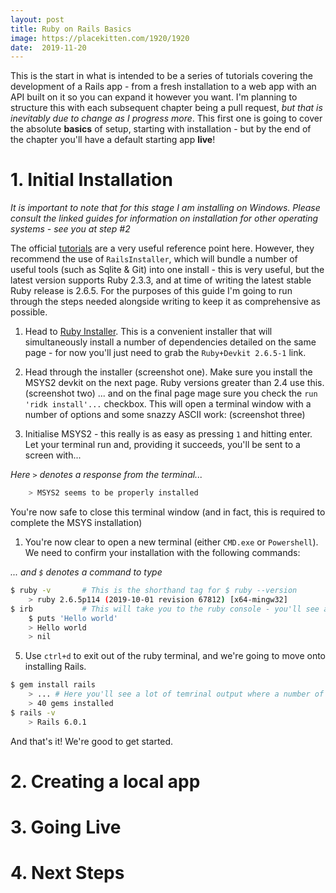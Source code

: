 ```yaml
---
layout: post
title: Ruby on Rails Basics
image: https://placekitten.com/1920/1920
date:  2019-11-20
---
```

This is the start in what is intended to be a series of tutorials covering the development of a Rails app - from a fresh installation to a web app with an API built on it so you can expand it however you want. I'm planning to structure this with each subsequent chapter being a pull request, *but that is inevitably due to change as I progress more*. This first one is going to cover the absolute **basics** of setup, starting with installation - but by the end of the chapter you'll have a default starting app **live**!

# 1. Initial Installation
*It is important to note that for this stage I am installing on Windows. Please consult the linked guides for information on installation for other operating systems - see you at step #2*

The official [tutorials]() are a very useful reference point here. However, they recommend the use of `RailsInstaller`, which will bundle a number of useful tools (such as Sqlite & Git) into one install - this is very useful, but the latest version supports Ruby 2.3.3, and at time of writing the latest stable Ruby release is 2.6.5. For the purposes of this guide I'm going to run through the steps needed alongside writing to keep it as comprehensive as possible.

1. Head to [Ruby Installer](https://rubyinstaller.org/downloads/). This is a convenient installer that will simultaneously install a number of dependencies detailed on the same page - for now you'll just need to grab the `Ruby+Devkit 2.6.5-1` link.

2. Head through the installer (screenshot one). Make sure you install the MSYS2 devkit on the next page. Ruby versions greater than 2.4 use this. (screenshot two) ... and on the final page mage sure you check the `run 'ridk install'...` checkbox. This will open a terminal window with a number of options and some snazzy ASCII work: (screenshot three)

3. Initialise MSYS2 - this really is as easy as pressing `1` and hitting enter. Let your terminal run and, providing it succeeds, you'll be sent to a screen with...

*Here `>` denotes a response from the terminal...*
```bash
    > MSYS2 seems to be properly installed
```
You're now safe to close this terminal window (and in fact, this is required to complete the MSYS installation)

1. You're now clear to open a new terminal (either `CMD.exe` or `Powershell`). We need to confirm your installation with the following commands:

*... and `$` denotes a command to type*
```bash
$ ruby -v       # This is the shorthand tag for $ ruby --version
    > ruby 2.6.5p114 (2019-10-01 revision 67812) [x64-mingw32]
$ irb           # This will take you to the ruby console - you'll see a lot more of him in later chapters
    $ puts 'Hello world'
    > Hello world
    > nil
```

5. Use `ctrl+d` to exit out of the ruby terminal, and we're going to move onto installing Rails.

```bash
$ gem install rails
    > ... # Here you'll see a lot of temrinal output where a number of gems are fetched & installed
    > 40 gems installed
$ rails -v
    > Rails 6.0.1
```

And that's it! We're good to get started.

# 2. Creating a local app
# 3. Going Live
# 4. Next Steps
